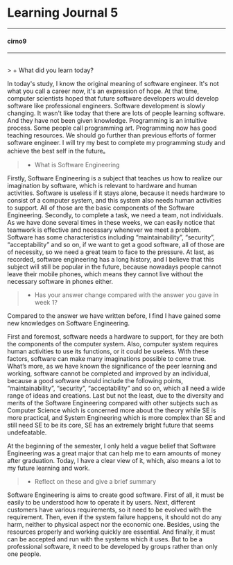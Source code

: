 Learning Journal 5
===

***
#### cirno9

***

<br />
> + What did you learn today?

In today's study, I know the original meaning of software engineer. It's not what you call a career now, it's an expression of hope. At that time, computer scientists hoped that future software developers would develop software like professional engineers. Software development is slowly changing. It wasn't like today that there are lots of people learning software. And they have not been given knowledge. Programming is an intuitive process. Some people call programming art. Programming now has good teaching resources. We should go further than previous efforts of former software engineer. I will try my best to complete my programming study and achieve the best self in the future。

> + What is Software Engineering

Firstly, Software Engineering is a subject that teaches us how to realize our imagination by software, which is relevant to hardware and human activities. Software is useless if it stays alone, because it needs hardware to consist of a computer system, and this system also needs human activities to support. All of those are the basic components of the Software Engineering. Secondly, to complete a task, we need a team, not individuals. As we have done several times in these weeks, we can easily notice that teamwork is effective and necessary whenever we meet a problem. Software has some characteristics including “maintainability”, “security”, “acceptability” and so on, if we want to get a good software, all of those are of necessity, so we need a great team to face to the pressure. At last, as recorded, software engineering has a long history, and I believe that this subject will still be popular in the future, because nowadays people cannot leave their mobile phones, which means they cannot live without the necessary software in phones either.


> + Has your answer change compared with the answer you gave in week 1?

Compared to the answer we have written before, I find I have gained some new knowledges on Software Engineering.

First and foremost, software needs a hardware to support, for they are both the components of the computer system. Also, computer system requires human activities to use its functions, or it could be useless. With these factors, software can make many imaginations possible to come true. What’s more, as we have known the significance of the peer learning and working, software cannot be completed and improved by an individual, because a good software should include the following points, “maintainability”, “security”, “acceptability” and so on, which all need a wide range of ideas and creations. Last but not the least, due to the diversity and merits of the Software Engineering compared with other subjects such as Computer Science which is concerned more about the theory while SE is more practical, and System Engineering which is more complex than SE and still need SE to be its core, SE has an extremely bright future that seems undefeatable.

At the beginning of the semester, I only held a vague belief that Software Engineering was a great major that can help me to earn amounts of money after graduation. Today, I have a clear view of it, which, also means a lot to my future learning and work.

> + Reflect on these and give a brief summary

Software Engineering is aims to create good software. First of all, it must be easily to be understood how to operate it by users. Next, different customers have various requirements, so it need to be evolved with the requirement. Then, even if the system failure happens, it should not do any harm, neither to physical aspect nor the economic one. Besides, using the resources properly and working quickly are essential. And finally, it must can be accepted and run with the systems which it uses. But to be a professional software, it need to be developed by groups rather than only one people.
